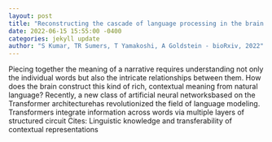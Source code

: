 ```yaml
--- 
layout: post 
title: "Reconstructing the cascade of language processing in the brain using the internal computations of a transformer-based language model" 
date: 2022-06-15 15:55:00 -0400 
categories: jekyll update 
author: "S Kumar, TR Sumers, T Yamakoshi, A Goldstein - bioRxiv, 2022" 
--- 
```

Piecing together the meaning of a narrative requires understanding not only the individual words but also the intricate relationships between them. How does the brain construct this kind of rich, contextual meaning from natural language? Recently, a new class of artificial neural networksbased on the Transformer architecturehas revolutionized the field of language modeling. Transformers integrate information across words via multiple layers of structured circuit Cites: Linguistic knowledge and transferability of contextual representations